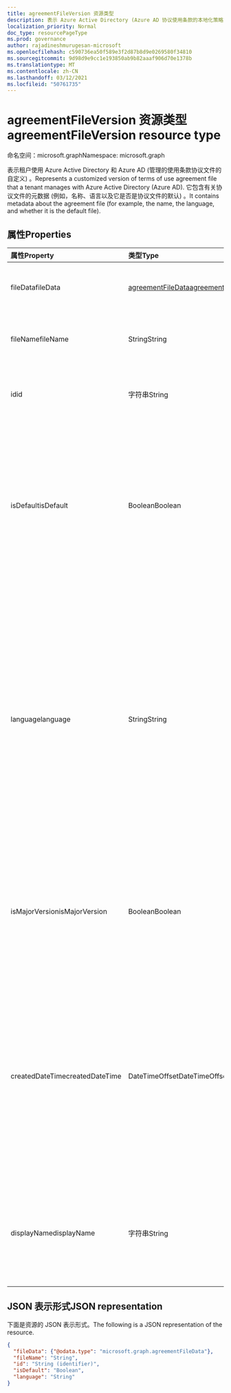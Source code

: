 ```yaml
---
title: agreementFileVersion 资源类型
description: 表示 Azure Active Directory (Azure AD 协议使用条款的本地化策略文件的自定义) 。
localization_priority: Normal
doc_type: resourcePageType
ms.prod: governance
author: rajadineshmurugesan-microsoft
ms.openlocfilehash: c590736ea50f589e3f2d87b8d9e0269580f34810
ms.sourcegitcommit: 9d98d9e9cc1e193850ab9b82aaaf906d70e1378b
ms.translationtype: MT
ms.contentlocale: zh-CN
ms.lasthandoff: 03/12/2021
ms.locfileid: "50761735"
---
```

# <a name="agreementfileversion-resource-type"></a><span data-ttu-id="61057-103">agreementFileVersion 资源类型</span><span class="sxs-lookup"><span data-stu-id="61057-103">agreementFileVersion resource type</span></span>

<span data-ttu-id="61057-104">命名空间：microsoft.graph</span><span class="sxs-lookup"><span data-stu-id="61057-104">Namespace: microsoft.graph</span></span>

<span data-ttu-id="61057-105">表示租户使用 Azure Active Directory 和 Azure AD (管理的使用条款协议文件的自定义) 。</span><span class="sxs-lookup"><span data-stu-id="61057-105">Represents a customized version of terms of use agreement file that a tenant manages with Azure Active Directory (Azure AD).</span></span> <span data-ttu-id="61057-106">它包含有关协议文件的元数据 (例如，名称、语言以及它是否是协议文件的默认) 。</span><span class="sxs-lookup"><span data-stu-id="61057-106">It contains metadata about the agreement file (for example, the name, the language, and whether it is the default file).</span></span>

## <a name="properties"></a><span data-ttu-id="61057-107">属性</span><span class="sxs-lookup"><span data-stu-id="61057-107">Properties</span></span>
| <span data-ttu-id="61057-108">属性</span><span class="sxs-lookup"><span data-stu-id="61057-108">Property</span></span>     | <span data-ttu-id="61057-109">类型</span><span class="sxs-lookup"><span data-stu-id="61057-109">Type</span></span>        | <span data-ttu-id="61057-110">说明</span><span class="sxs-lookup"><span data-stu-id="61057-110">Description</span></span> |
|:-------------|:------------|:------------|
|<span data-ttu-id="61057-111">fileData</span><span class="sxs-lookup"><span data-stu-id="61057-111">fileData</span></span>|[<span data-ttu-id="61057-112">agreementFileData</span><span class="sxs-lookup"><span data-stu-id="61057-112">agreementFileData</span></span>](agreementfiledata.md)|<span data-ttu-id="61057-113">表示 PDF 文档的使用条款的数据。</span><span class="sxs-lookup"><span data-stu-id="61057-113">Data that represents the terms of use PDF document.</span></span> <span data-ttu-id="61057-114">只读。</span><span class="sxs-lookup"><span data-stu-id="61057-114">Read-only.</span></span>|
|<span data-ttu-id="61057-115">fileName</span><span class="sxs-lookup"><span data-stu-id="61057-115">fileName</span></span>|<span data-ttu-id="61057-116">String</span><span class="sxs-lookup"><span data-stu-id="61057-116">String</span></span>|<span data-ttu-id="61057-117">协议文件的名称 (例如，TOU.pdf) 。</span><span class="sxs-lookup"><span data-stu-id="61057-117">Name of the agreement file (for example, TOU.pdf).</span></span> <span data-ttu-id="61057-118">只读。</span><span class="sxs-lookup"><span data-stu-id="61057-118">Read-only.</span></span>|
|<span data-ttu-id="61057-119">id</span><span class="sxs-lookup"><span data-stu-id="61057-119">id</span></span>|<span data-ttu-id="61057-120">字符串</span><span class="sxs-lookup"><span data-stu-id="61057-120">String</span></span>|<span data-ttu-id="61057-121">agreementFileVersion 对象的标识符。</span><span class="sxs-lookup"><span data-stu-id="61057-121">The identifier of the agreementFileVersion object.</span></span> <span data-ttu-id="61057-122">只读。</span><span class="sxs-lookup"><span data-stu-id="61057-122">Read-only.</span></span>|
|<span data-ttu-id="61057-123">isDefault</span><span class="sxs-lookup"><span data-stu-id="61057-123">isDefault</span></span>|<span data-ttu-id="61057-124">Boolean</span><span class="sxs-lookup"><span data-stu-id="61057-124">Boolean</span></span>|<span data-ttu-id="61057-125">如果没有任何语言与客户端首选项匹配，则指示这是否是默认协议文件。</span><span class="sxs-lookup"><span data-stu-id="61057-125">If none of the languages matches the client preference, indicates whether this is the default agreement file .</span></span> <span data-ttu-id="61057-126">如果未将任何文件标记为默认文件，则第一个文件将被视为默认文件。</span><span class="sxs-lookup"><span data-stu-id="61057-126">If none of the files are marked as default, the first one is treated as the default.</span></span> <span data-ttu-id="61057-127">只读。</span><span class="sxs-lookup"><span data-stu-id="61057-127">Read-only.</span></span>|
|<span data-ttu-id="61057-128">language</span><span class="sxs-lookup"><span data-stu-id="61057-128">language</span></span>|<span data-ttu-id="61057-129">String</span><span class="sxs-lookup"><span data-stu-id="61057-129">String</span></span>|<span data-ttu-id="61057-130">协议文件的语言，格式为 languagecode2-country/regioncode2。</span><span class="sxs-lookup"><span data-stu-id="61057-130">The language of the agreement file in the format languagecode2-country/regioncode2.</span></span> <span data-ttu-id="61057-131">languagecode2 是从 ISO 639-1 派生的两个字母小写代码。</span><span class="sxs-lookup"><span data-stu-id="61057-131">languagecode2 is a lowercase two-letter code derived from ISO 639-1.</span></span> <span data-ttu-id="61057-132">country/regioncode2 派生自 ISO 3166，通常由两个小写字母或 BCP-47 语言标记 (例如 en-US) 。</span><span class="sxs-lookup"><span data-stu-id="61057-132">country/regioncode2 is derived from ISO 3166 and usually consists of two uppercase letters, or a BCP-47 language tag (for example, en-US).</span></span> <span data-ttu-id="61057-133">只读。</span><span class="sxs-lookup"><span data-stu-id="61057-133">Read-only.</span></span>|
|<span data-ttu-id="61057-134">isMajorVersion</span><span class="sxs-lookup"><span data-stu-id="61057-134">isMajorVersion</span></span>|<span data-ttu-id="61057-135">Boolean</span><span class="sxs-lookup"><span data-stu-id="61057-135">Boolean</span></span>|<span data-ttu-id="61057-136">指示协议文件是否是主要版本更新。</span><span class="sxs-lookup"><span data-stu-id="61057-136">Indicates whether the agreement file is a major version update.</span></span> <span data-ttu-id="61057-137">主要版本更新使协议在相应语言的接受无效。</span><span class="sxs-lookup"><span data-stu-id="61057-137">Major version updates invalidate the agreement's acceptances on the corresponding language.</span></span> |
|<span data-ttu-id="61057-138">createdDateTime</span><span class="sxs-lookup"><span data-stu-id="61057-138">createdDateTime</span></span>|<span data-ttu-id="61057-139">DateTimeOffset</span><span class="sxs-lookup"><span data-stu-id="61057-139">DateTimeOffset</span></span>|<span data-ttu-id="61057-140">表示文件创建时间的日期时间。时间戳类型表示使用 ISO 8601 格式的日期和时间信息，并且始终采用 UTC 时间。</span><span class="sxs-lookup"><span data-stu-id="61057-140">The date time representing when the file was created.The Timestamp type represents date and time information using ISO 8601 format and is always in UTC time.</span></span> <span data-ttu-id="61057-141">例如，2014 年 1 月 1 日午夜 (UTC) 如下所示：“2014-01-01T00:00:00Z”。</span><span class="sxs-lookup"><span data-stu-id="61057-141">For example, midnight UTC on Jan 1, 2014 would look like this: '2014-01-01T00:00:00Z'.</span></span>|
|<span data-ttu-id="61057-142">displayName</span><span class="sxs-lookup"><span data-stu-id="61057-142">displayName</span></span>|<span data-ttu-id="61057-143">字符串</span><span class="sxs-lookup"><span data-stu-id="61057-143">String</span></span>|<span data-ttu-id="61057-144">协议的显示名称文件的本地化版本。</span><span class="sxs-lookup"><span data-stu-id="61057-144">Localized display name of the policy file of an agreement.</span></span> <span data-ttu-id="61057-145">本地化显示名称向查看协议的最终用户显示。</span><span class="sxs-lookup"><span data-stu-id="61057-145">The localized display name is shown to end users who view the agreement.</span></span>

## <a name="json-representation"></a><span data-ttu-id="61057-146">JSON 表示形式</span><span class="sxs-lookup"><span data-stu-id="61057-146">JSON representation</span></span>

<span data-ttu-id="61057-147">下面是资源的 JSON 表示形式。</span><span class="sxs-lookup"><span data-stu-id="61057-147">The following is a JSON representation of the resource.</span></span>

<!-- {
  "blockType": "resource",
  "optionalProperties": [

  ],
  "@odata.type": "microsoft.graph.agreementFileVersion"
}-->

```json
{
  "fileData": {"@odata.type": "microsoft.graph.agreementFileData"},
  "fileName": "String",
  "id": "String (identifier)",
  "isDefault": "Boolean",
  "language": "String"
}

```

<!-- uuid: 8fcb5dbc-d5aa-4681-8e31-b001d5168d79
2015-10-25 14:57:30 UTC -->
<!--
{
  "type": "#page.annotation",
  "description": "agreementFileLocalization resource",
  "keywords": "",
  "section": "documentation",
  "tocPath": "",
  "suppressions": []
}
-->
